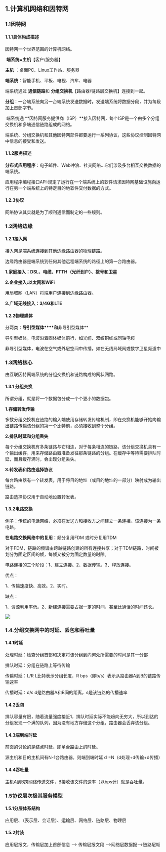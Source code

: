 ## 1.计算机网络和因特网

### 1.1因特网

#### 1.1.1具体构成描述

因特网一个世界范围的计算机网络。

​        **端系统=主机**【客户/服务器】

**主机** ：桌面PC、Linux工作站、服务器

**端系统**：智能手机、平板、电视、汽车、电器

端系统通过 **通信链路**和 **分组交换机**【路由器/链路层交换机】连接到一起。

**分组**：一台端系统向另一台端系统发送数据时，发送端系统将数据分段，并为每段加上首部字节。



​       端系统通 **因特网服务提供商（ISP）**接入因特网，每个ISP是一个由多个分组交换机和多端通信链路组成的网络。

​        端系统、分组交换机和其他因特网部件都要运行一系列协议，这些协议控制因特网中信息的接受和发送。



#### 1.1.2服务描述

**分布式应用程序**：电子邮件、Web冲浪、社交网络...它们涉及多台相互交换数据的端系统。

应用程序编程接口API:规定了运行在一个端系统上的软件请求因特网基础设施向运行在另一个端系统上的特定目的地软件交付数据的方式。



#### 1.2.3协议

网络协议其实就是为了顺利通信而制定的一些规则。



### 1.2网络边缘

#### 1.2.1接入网

接入网是端系统连接到其他边缘路由器的物理链路。

边缘路由器是端系统到任何其他远程端系统的路径上的第一台路由器。

 **1.家庭接入：DSL、电缆、FTTH（光纤到户）、拨号和卫星**

**2.企业接入:以太网和WiFi**

用局域网（LAN）将端用户连接到边缘路由器。

**3.广域无线接入：3/4G和LTE**

#### 

#### 1.2.2物理媒体

分两类：**导引型媒体****和**非导引型媒体**

导引型媒体，电波沿着固体媒体前行，如光缆、双绞铜线或同轴电缆

非导引型媒体，电波在空气或外层空间中传播，如在无线局域网或数字卫星频道中



### 1.3网络核心

由互联因特网端系统的分组交换机和链路构成的网状网路。

#### 1.3.1 分组交换

所谓分组，就是将一个数据包分成一个个更小的数据包。

**1.存储转发传输**

多数分组交换机在链路的输入端使用存储转发传输机制，即在交换机能够开始向输出链路传输该分组的第一个比特前，必须接收到整个分组。

**2.排队时延和分组丢失**

每个分组交换机有多条链路与它相连，对于每条相连的链路，该分组交换机具有一个输出缓存，用来存储路由器准备发往那条链路的分组。在缓存中等待需要排队时延，而且缓存满时，会出现分组丢失。

**3.转发表和路由选择协议**

每台路由器有一个转发表，用于将目的地址（或目的地址的一部分）映射成为输出链路。

路由选择协议用于自动地设置转发表。

#### 1.3.2电路交换

例子：传统的电话网络，必须在发送方和接收方之间建立一条连接。该连接为一条电路。

**在电路交换网络中的复用**：频分复用FDM 或时分复用TDM

对于FDM，链路的频谱由跨越链路创建的所有连接共享；对于TDM链路，时间被划分为固定区间的帧，每帧又被分为固定数量的时隙。

电路连接的三个阶段：1、建立连接。2、数据传输。3、释放连接。

优点：

1、传输速度快、高效。2、实时。

缺点：

1、资源利用率低。2、新建连接需要占据一定的时间，甚至比通话的时间还长。

![](F:\Desktop\Typora\Computer-Network\三种交换.png)

### 1.4.分组交换网中的时延、丢包和吞吐量

#### 1.4.1时延

处理时延：检查分组首部和决定将该分组到向何处所需要的时间是其一分部

排队时延：分组在链路上等待传输

传输时延：L/R  L比特表示分组长度，R bps（即b/s）表示从路由器A到B的链路传输速率

传播时延：d/s  d是路由器A和B间的距离，s是该链路的传播速率

#### 1.4.2丢包

排队容量有限，随着流量强度接近1，排队时延实际不能趋向无穷大，所以到达的分组发现一个满的队列，因为没有地方存储这个分组，路由器会丢弃该分组。

#### 1.4.3端到端时延

前面的讨论的是结点时延，即单台路由上的时延。

源主机和目的主机间有N-1台路由器，则端到端时延 d =N（d处理+d传输+d传播）

#### 1.4.4吞吐量

主机A到B跨网络传送文件，B接收该文件的速率（以bps计）就是吞吐量。



### 1.5协议层次极其服务模型

#### 1.5.1分层体系结构

应用层、（表示层、会话层）、运输层、网络层、链路层、物理层

#### 1.5.2封装

应用层报文，传输层加上首部信息 --> 传输层报文段 -->网络层数据报-->链路层帧